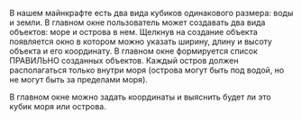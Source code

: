 

В нашем майнкрафте есть два вида кубиков одинакового размера: воды и земли. В главном окне пользователь может создавать два вида объектов: море и острова в нем. Щелкнув на создание объекта появляется окно в котором можно указать ширину, длину и высоту объекта и его координату. В главном окне формируется список ПРАВИЛЬНО созданных объектов. Каждый остров должен располагаться только внутри моря (острова могут быть под водой, но не могут быть за пределами моря).

В главном окне можно задать координаты и выяснить будет ли это кубик моря или острова. 
